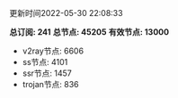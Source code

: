 更新时间2022-05-30 22:08:33

**总订阅: 241**
**总节点: 45205**
**有效节点: 13000**
- v2ray节点: 6606
- ss节点: 4101
- ssr节点: 1457
- trojan节点: 836
